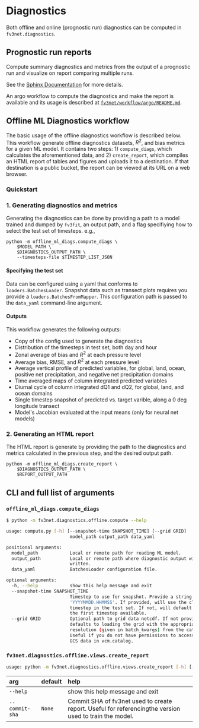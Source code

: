 # Diagnostics

Both offline and online (prognostic run) diagnostics can be computed in `fv3net.diagnostics`.

## Prognostic run reports

Compute summary diagnostics and metrics from the output of a prognostic run and
visualize on report comparing multiple runs.

See the [Sphinx
Documentation](https://vulcanclimatemodeling.com/docs/diagnostics/)
for more details.

An argo workflow to compute the diagnostics and make the report is available and
its usage is described at [`fv3net/workflow/argo/README.md`](https://github.com/VulcanClimateModeling/fv3net/blob/master/workflows/argo/README.md).


## Offline ML Diagnostics workflow

The basic usage of the offline diagnostics workflow is described below.
This workflow generate offline diagnostics datasets, $R^2$, and bias metrics
for a given ML model. It contains two steps: 1) `compute_diags`, which calculates the
aforementioned data, and 2) `create_report`, which compiles an HTML report of tables and
figures and uploads it to a destination. If that destination is a public bucket, the report
can be viewed at its URL on a web browser.
### Quickstart

### 1. Generating diagnostics and metrics
Generating the diagnostics can be done by providing a path to a model trained and dumped by
`fv3fit`, an output path, and a flag specifiying how to select the test set of timesteps.
e.g.,
```
python -m offline_ml_diags.compute_diags \
    $MODEL_PATH \
    $DIAGNOSTICS_OUTPUT_PATH \
    --timesteps-file $TIMESTEP_LIST_JSON
```

#### Specifying the test set

Data can be configured using a yaml that conforms to `loaders.BatchesLoader`. Snapshot data such as transect plots requires you provide a `loaders.BatchesFromMapper`. This configuration path is passed to the `data_yaml` command-line argument.

#### Outputs
This workflow generates the following outputs:
- Copy of the config used to generate the diagnostics
- Distribution of the timesteps in test set, both day and hour
- Zonal average of bias and $R^2$ at each pressure level
- Average bias, RMSE, and $R^2$ at each pressure level
- Average vertical profile of predicted variables, for global, land, ocean,
positive net precipitation, and negative net precipitation domains
- Time averaged maps of column integrated predicted variables
- Diurnal cycle of column integrated dQ1 and dQ2, for global, land, and ocean domains
- Single timestep snapshot of predicted vs. target varible, along a 0 deg longitude transect
- Model's Jacobian evaluated at the input means (only for neural net models)


### 2. Generating an HTML report
The HTML report is generate by providing the path to the diagnostics and metrics
calculated in the previous step, and the desired output path.
```
python -m offline_ml_diags.create_report \
    $DIAGNOSTICS_OUTPUT_PATH \
    $REPORT_OUTPUT_PATH
```

## CLI and full list of arguments

### `offline_ml_diags.compute_diags`

```bash
$ python -m fv3net.diagnostics.offline.compute --help

usage: compute.py [-h] [--snapshot-time SNAPSHOT_TIME] [--grid GRID]
                        model_path output_path data_yaml

positional arguments:
  model_path            Local or remote path for reading ML model.
  output_path           Local or remote path where diagnostic output will be
                        written.
  data_yaml             BatchesLoader configuration file.

optional arguments:
  -h, --help            show this help message and exit
  --snapshot-time SNAPSHOT_TIME
                        Timestep to use for snapshot. Provide a string
                        'YYYYMMDD.HHMMSS'. If provided, will use the closest
                        timestep in the test set. If not, will default to use
                        the first timestep available.
  --grid GRID           Optional path to grid data netcdf. If not provided,
                        defaults to loading the grid with the appropriate
                        resolution (given in batch_kwargs) from the catalog.
                        Useful if you do not have permissions to access the
                        GCS data in vcm.catalog.
```

### `fv3net.diagnostics.offline.views.create_report`
```bash
usage: python -m fv3net.diagnostics.offline.views.create_report [-h] [--commit-sha COMMIT_SHA] input_path output_path

```
|arg|default|help|
| :--- | :--- | :--- |
|`--help`||show this help message and exit|
|`--commit-sha`|`None`|Commit SHA of fv3net used to create report. Useful for referencingthe version used to train the model.|